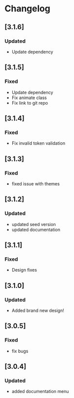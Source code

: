 # Changelog
## [3.1.6]

### Updated
- Update dependency 
## [3.1.5]

### Fixed
- Update dependency 
- Fix animate class 
- Fix link to git repo

## [3.1.4]

### Fixed

- Fix invalid token validation

## [3.1.3]

### Fixed

- fixed issue with themes

## [3.1.2]

### Updated

- updated seed version
- updated documentation

## [3.1.1]

### Fixed

- Design fixes

## [3.1.0]

### Updated

- Added brand new design!

## [3.0.5]

### Fixed

- fix bugs

## [3.0.4]

### Updated

- added documentation menu
